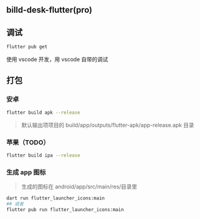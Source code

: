 ## billd-desk-flutter(pro)

## 调试

```bash
flutter pub get
```

使用 vscode 开发，用 vscode 自带的调试

## 打包

### 安卓

```bash
flutter build apk --release
```

> 默认输出项项目的 build/app/outputs/flutter-apk/app-release.apk 目录

### 苹果（TODO）

```bash
flutter build ipa --release
```

### 生成 app 图标

> 生成的图标在 android/app/src/main/res/目录里

```bash
dart run flutter_launcher_icons:main
## 或者
flutter pub run flutter_launcher_icons:main
```
